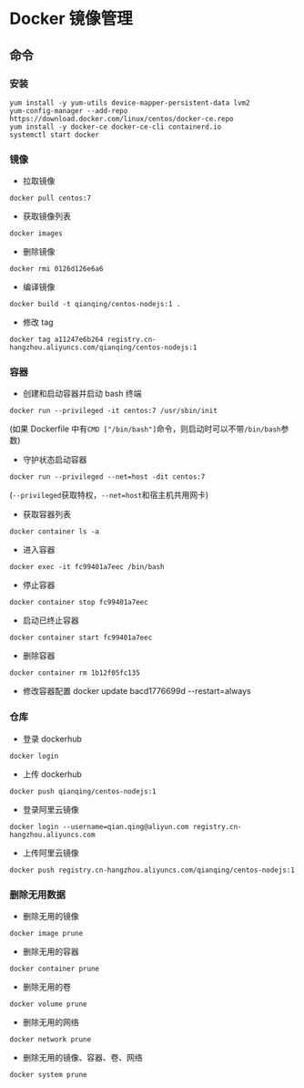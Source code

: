# Docker 镜像管理

## 命令

### 安装

```shell
yum install -y yum-utils device-mapper-persistent-data lvm2
yum-config-manager --add-repo https://download.docker.com/linux/centos/docker-ce.repo
yum install -y docker-ce docker-ce-cli containerd.io
systemctl start docker
```

### 镜像

- 拉取镜像

```shell
docker pull centos:7
```

- 获取镜像列表

```shell
docker images
```

- 删除镜像

```shell
docker rmi 0126d126e6a6
```

- 编译镜像

```shell
docker build -t qianqing/centos-nodejs:1 .
```

- 修改 tag

```shell
docker tag a11247e6b264 registry.cn-hangzhou.aliyuncs.com/qianqing/centos-nodejs:1
```

### 容器

- 创建和启动容器并启动 bash 终端

```shell
docker run --privileged -it centos:7 /usr/sbin/init
```

(如果 Dockerfile 中有`CMD ["/bin/bash"]`命令，则启动时可以不带`/bin/bash`参数)

- 守护状态启动容器

```shell
docker run --privileged --net=host -dit centos:7
```

(`--privileged`获取特权，`--net=host`和宿主机共用网卡)

- 获取容器列表

```shell
docker container ls -a
```

- 进入容器

```shell
docker exec -it fc99401a7eec /bin/bash
```

- 停止容器

```shell
docker container stop fc99401a7eec
```

- 启动已终止容器

```shell
docker container start fc99401a7eec
```

- 删除容器

```shell
docker container rm 1b12f05fc135
```

- 修改容器配置
  docker update bacd1776699d --restart=always

### 仓库

- 登录 dockerhub

```shell
docker login
```

- 上传 dockerhub

```shell
docker push qianqing/centos-nodejs:1
```

- 登录阿里云镜像

```shell
docker login --username=qian.qing@aliyun.com registry.cn-hangzhou.aliyuncs.com
```

- 上传阿里云镜像

```shell
docker push registry.cn-hangzhou.aliyuncs.com/qianqing/centos-nodejs:1
```

### 删除无用数据

- 删除无用的镜像

```shell
docker image prune
```

- 删除无用的容器

```shell
docker container prune
```

- 删除无用的卷

```shell
docker volume prune
```

- 删除无用的网络

```shell
docker network prune
```

- 删除无用的镜像、容器、卷、网络

```shell
docker system prune
```
